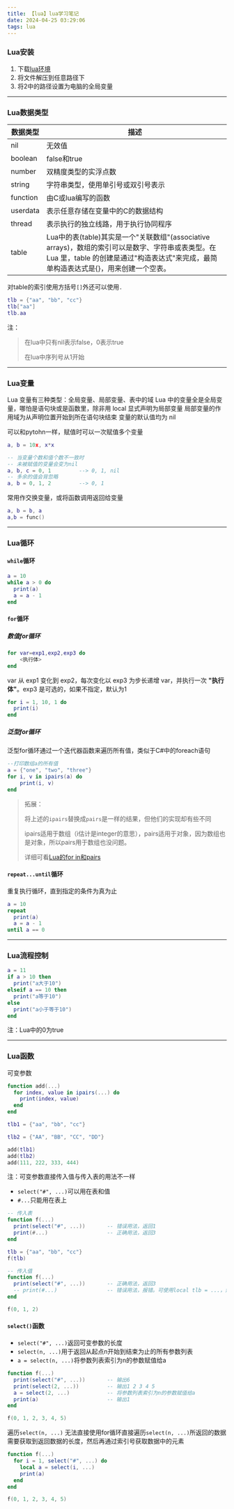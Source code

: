 ```yaml
---
title: 【lua】lua学习笔记
date: 2024-04-25 03:29:06
tags: lua
---
```


### Lua安装

1. 下载[lua环境](https://luabinaries.sourceforge.net/download.html)
2. 将文件解压到任意路径下
3. 将2中的路径设置为电脑的全局变量



---

### Lua数据类型

| 数据类型 | 描述                                                         |
| -------- | ------------------------------------------------------------ |
| nil      | 无效值                                                       |
| boolean  | false和true                                                  |
| number   | 双精度类型的实浮点数                                         |
| string   | 字符串类型，使用单引号或双引号表示                           |
| function | 由C或lua编写的函数                                           |
| userdata | 表示任意存储在变量中的C的数据结构                            |
| thread   | 表示执行的独立线路，用于执行协同程序                         |
| table    | Lua中的表(table)其实是一个"关联数组"(associative arrays)，数组的索引可以是数字、字符串或表类型。在 Lua 里，table 的创建是通过"构造表达式"来完成，最简单构造表达式是{}，用来创建一个空表。 |

对table的索引使用方括号`[]`外还可以使用`.`

```lua
tlb = {"aa", "bb", "cc"}
tlb["aa"]
tlb.aa
```



注：

> 在lua中只有nil表示false，0表示true
>
> 在lua中序列号从1开始



---

### Lua变量 

Lua 变量有三种类型：全局变量、局部变量、表中的域
Lua 中的变量全是全局变量，哪怕是语句块或是函数里，除非用 local 显式声明为局部变量
局部变量的作用域为从声明位置开始到所在语句块结束
变量的默认值均为 nil



可以和pytohn一样，赋值时可以一次赋值多个变量

```lua
a, b = 10x, x*x

-- 当变量个数和值个数不一致时
-- 未被赋值的变量会变为nil
a, b, c = 0, 1         --> 0, 1, nil
-- 多余的值会背忽略
a, b = 0, 1, 2         --> 0, 1
```

常用作交换变量，或将函数调用返回给变量

```lua
a, b = b, a
a,b = func()
```



---

### Lua循环

#### `while`循环

```lua
a = 10
while a > 0 do
  print(a)
  a = a - 1
end
```

#### `for`循环

##### 数值for循环

```lua
for var=exp1,exp2,exp3 do  
    <执行体>  
end  
```

var 从 exp1 变化到 exp2，每次变化以 exp3 为步长递增 var，并执行一次 **"执行体"**。exp3 是可选的，如果不指定，默认为1

```lua
for i = 1, 10, 1 do
  print(i)
end
```

##### 泛型for循环

泛型for循环通过一个迭代器函数来遍历所有值，类似于C#中的foreach语句

```lua
--打印数组a的所有值  
a = {"one", "two", "three"}
for i, v in ipairs(a) do
    print(i, v)
end
```

> 拓展：
>
> 将上述的`ipairs`替换成`pairs`是一样的结果，但他们的实现却有些不同
>
> ipairs适用于数组（i估计是integer的意思），pairs适用于对象，因为数组也是对象，所以pairs用于数组也没问题。
>
> 详细可看[Lua的for in和pairs](https://blog.csdn.net/liuyuan185442111/article/details/54144348)

#### `repeat...until`循环

重复执行循环，直到指定的条件为真为止

```lua
a = 10
repeat
  print(a)
  a = a - 1
until a == 0
```



---

### Lua流程控制

```lua
a = 11
if a > 10 then
  print("a大于10")
elseif a == 10 then
  print("a等于10")
else
  print("a小于等于10")
end
```

注：Lua中的0为true



---

### Lua函数

可变参数

```lua
function add(...)
  for index, value in ipairs(...) do
    print(index, value)
  end
end

tlb1 = {"aa", "bb", "cc"}

tlb2 = {"AA", "BB", "CC", "DD"}

add(tlb1)
add(tlb2)
add(111, 222, 333, 444)
```

注：可变参数直接传入值与传入表的用法不一样

- `select("#", ...)`可以用在表和值
- `#...`只能用在表上

```lua
-- 传入表
function f(...)
  print(select("#", ...))		-- 错误用法，返回1
  print(#...)					-- 正确用法，返回3
end

tlb = {"aa", "bb", "cc"}
f(tlb)
```

```lua
-- 传入值
function f(...)
  print(select("#", ...))		-- 正确用法，返回3
  -- print(#...)				-- 错误用法，报错。可使用local tlb = ...，然后再用#tlb获取长度
end

f(0, 1, 2)
```

#### `select()`函数

- `select("#", ...)`返回可变参数的长度
- `select(n, ...)`用于返回从起点n开始到结束为止的所有参数列表
- `a = select(n, ...)`将参数列表索引为n的参数赋值给a

```lua
function f(...)
  print(select("#", ...))		-- 输出6
  print(select(2, ...))			-- 输出1 2 3 4 5
  a = select(2, ...)			-- 将参数列表索引为n的参数赋值给a
  print(a)						-- 输出1
end

f(0, 1, 2, 3, 4, 5)
```

遍历`select(n, ...)`
无法直接使用for循环直接遍历`select(n, ...)`所返回的数据
需要获取到返回数据的长度，然后再通过索引号获取数据中的元素

```lua
function f(...)
  for i = 1, select("#", ...) do
    local a = select(i, ...)
    print(a)
  end
end

f(0, 1, 2, 3, 4, 5)
```

